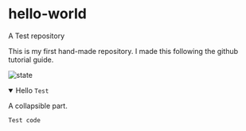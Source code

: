 # hello-world
A Test repository

This is my first hand-made repository. I made this following the github tutorial guide.

![state](https://img.shields.io/badge/State-Nice-green?style=flat-square)


<details open >
<summary> 
  Hello <code>Test</code>
   </summary>

 A collapsible part.
 
 ```
 Test code
 ```
  
</details>


